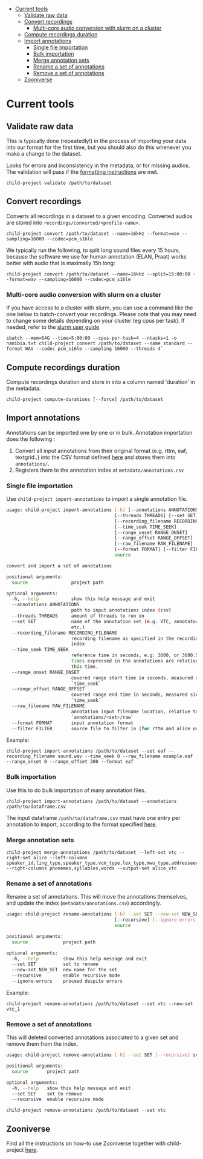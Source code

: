 - [Current tools](#current-tools)
  - [Validate raw data](#validate-raw-data)
  - [Convert recordings](#convert-recordings)
    - [Multi-core audio conversion with slurm on a cluster](#multi-core-audio-conversion-with-slurm-on-a-cluster)
  - [Compute recordings duration](#compute-recordings-duration)
  - [Import annotations](#import-annotations)
    - [Single file importation](#single-file-importation)
    - [Bulk importation](#bulk-importation)
    - [Merge annotation sets](#merge-annotation-sets)
    - [Rename a set of annotations](#rename-a-set-of-annotations)
    - [Remove a set of annotations](#remove-a-set-of-annotations)
  - [Zooniverse](#zooniverse)


# Current tools

## Validate raw data

This is typically done (repeatedly!) in the process of importing your data into our format for the first time, but you should also do this whenever you make a change to the dataset.

Looks for errors and inconsistency in the metadata, or for missing audios. The validation will pass if the [formatting instructions](http://laac-lscp.github.io/ChildRecordsData/FORMATTING.html) are met.

```
child-project validate /path/to/dataset
```


## Convert recordings

Converts all recordings in a dataset to a given encoding. Converted audios are stored into `recordings/converted/<profile-name>`.


```
child-project convert /path/to/dataset --name=16kHz --format=wav --sampling=16000 --codec=pcm_s16le
```


We typically run the following, to split long sound files every 15 hours, because the software we use for human annotation (ELAN, Praat) works better with audio that is maximally 15h long:

```
child-project convert /path/to/dataset --name=16kHz --split=15:00:00 --format=wav --sampling=16000 --codec=pcm_s16le
```


### Multi-core audio conversion with slurm on a cluster

If you have access to a cluster with slurm, you can use a command like the one below to batch-convert your recordings. Please note that you may need to change some details depending on your cluster (eg cpus per task). If needed, refer to the [slurm user guide](https://slurm.schedmd.com/quickstart.html)

```
sbatch --mem=64G --time=5:00:00 --cpus-per-task=4 --ntasks=1 -o namibia.txt child-project convert /path/to/dataset --name standard --format WAV --codec pcm_s16le --sampling 16000 --threads 4`
```

## Compute recordings duration

Compute recordings duration and store in into a column named 'duration' in the metadata.

```
child-project compute-durations [--force] /path/to/dataset
```

## Import annotations

Annotations can be imported one by one or in bulk. Annotation importation does the following :

1. Convert all input annotations from their original format (e.g. rttm, eaf, textgrid..) into the CSV format defined [here](https://laac-lscp.github.io/ChildRecordsData/FORMATTING.html#annotations-format) and stores them into `annotations/`.
2. Registers them to the annotation index at `metadata/annotations.csv`

### Single file importation

Use `child-project import-annotations` to import a single annotation file.

```bash
usage: child-project import-annotations [-h] [--annotations ANNOTATIONS]
                                        [--threads THREADS] [--set SET]
                                        [--recording_filename RECORDING_FILENAME]
                                        [--time_seek TIME_SEEK]
                                        [--range_onset RANGE_ONSET]
                                        [--range_offset RANGE_OFFSET]
                                        [--raw_filename RAW_FILENAME]
                                        [--format FORMAT] [--filter FILTER]
                                        source

convert and import a set of annotations

positional arguments:
  source                project path

optional arguments:
  -h, --help            show this help message and exit
  --annotations ANNOTATIONS
                        path to input annotations index (csv)
  --threads THREADS     amount of threads to run on
  --set SET             name of the annotation set (e.g. VTC, annotator1,
                        etc.)
  --recording_filename RECORDING_FILENAME
                        recording filename as specified in the recordings
                        index
  --time_seek TIME_SEEK
                        reference time in seconds, e.g: 3600, or 3600.500. All
                        times expressed in the annotations are relative to
                        this time.
  --range_onset RANGE_ONSET
                        covered range start time in seconds, measured since
                        `time_seek`
  --range_offset RANGE_OFFSET
                        covered range end time in seconds, measured since
                        `time_seek`
  --raw_filename RAW_FILENAME
                        annotation input filename location, relative to
                        `annotations/<set>/raw`
  --format FORMAT       input annotation format
  --filter FILTER       source file to filter in (for rttm and alice only)
```


Example:

```
child-project import-annotations /path/to/dataset --set eaf --recording_filename sound.wav --time_seek 0 --raw_filename example.eaf --range_onset 0 --range_offset 300 --format eaf
```

### Bulk importation

Use this to do bulk importation of many annotation files.

```
child-project import-annotations /path/to/dataset --annotations /path/to/dataframe.csv
```

The input dataframe `/path/to/dataframe.csv` must have one entry per annotation to import, according to the format specified [here](http://laac-lscp.github.io/ChildRecordsData/FORMATTING.html#annotation-importation-input-format).

### Merge annotation sets

```
child-project merge-annotations /path/to/dataset --left-set vtc --right-set alice --left-columns speaker_id,ling_type,speaker_type,vcm_type,lex_type,mwu_type,addresseee,transcription --right-columns phonemes,syllables,words --output-set alice_vtc
```

### Rename a set of annotations

Rename a set of annotations. This will move the annotations themselves, and update the index (`metadata/annotations.csv`) accordingly.

```bash
usage: child-project rename-annotations [-h] --set SET --new-set NEW_SET
                                        [--recursive] [--ignore-errors]
                                        source

positional arguments:
  source             project path

optional arguments:
  -h, --help         show this help message and exit
  --set SET          set to rename
  --new-set NEW_SET  new name for the set
  --recursive        enable recursive mode
  --ignore-errors    proceed despite errors
```

Example:

```
child-project rename-annotations /path/to/dataset --set vtc --new-set vtc_1
```

### Remove a set of annotations

This will deleted converted annotations associated to a given set and remove them from the index.

```bash
usage: child-project remove-annotations [-h] --set SET [--recursive] source

positional arguments:
  source       project path

optional arguments:
  -h, --help   show this help message and exit
  --set SET    set to remove
  --recursive  enable recursive mode
```

```
child-project remove-annotations /path/to/dataset --set vtc
```

## Zooniverse

Find all the instructions on how-to use Zooniverse together with child-project [here](http://laac-lscp.github.io/ChildRecordsData/ZOONIVERSE.html).
